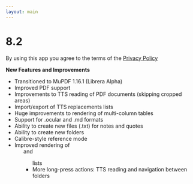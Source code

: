 ```yaml
---
layout: main
---
```


# 8.2

By using this app you agree to the terms of the [Privacy Policy](/wiki/PrivacyPolicy/)

**New Features and Improvements**

* Transitioned to MuPDF 1.16.1 (Librera Alpha)
* Improved PDF support
* Improvements to TTS reading of PDF documents (skipping cropped areas)
* Import/export of TTS replacements lists
* Huge improvements to rendering of multi-column tables
* Support for .ocular and .md formats
* Ability to create new files (.txt) for notes and quotes
* Ability to create new folders
* Calibre-style reference mode
* Improved rendering of <ol> and <ul> lists
* More long-press actions: TTS reading and navigation between folders 
